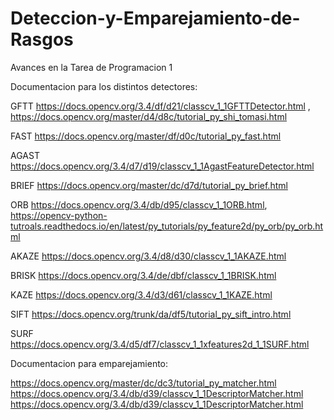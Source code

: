 # Deteccion-y-Emparejamiento-de-Rasgos
Avances en la Tarea de Programacion 1

Documentacion para los distintos detectores:

GFTT    https://docs.opencv.org/3.4/df/d21/classcv_1_1GFTTDetector.html , https://docs.opencv.org/master/d4/d8c/tutorial_py_shi_tomasi.html

FAST    https://docs.opencv.org/master/df/d0c/tutorial_py_fast.html

AGAST   https://docs.opencv.org/3.4/d7/d19/classcv_1_1AgastFeatureDetector.html

BRIEF   https://docs.opencv.org/master/dc/d7d/tutorial_py_brief.html

ORB     https://docs.opencv.org/3.4/db/d95/classcv_1_1ORB.html, https://opencv-python-tutroals.readthedocs.io/en/latest/py_tutorials/py_feature2d/py_orb/py_orb.html

AKAZE   https://docs.opencv.org/3.4/d8/d30/classcv_1_1AKAZE.html

BRISK   https://docs.opencv.org/3.4/de/dbf/classcv_1_1BRISK.html

KAZE    https://docs.opencv.org/3.4/d3/d61/classcv_1_1KAZE.html

SIFT    https://docs.opencv.org/trunk/da/df5/tutorial_py_sift_intro.html

SURF    https://docs.opencv.org/3.4/d5/df7/classcv_1_1xfeatures2d_1_1SURF.html



Documentacion para emparejamiento:

https://docs.opencv.org/master/dc/dc3/tutorial_py_matcher.html
https://docs.opencv.org/3.4/db/d39/classcv_1_1DescriptorMatcher.html
https://docs.opencv.org/3.4/db/d39/classcv_1_1DescriptorMatcher.html
